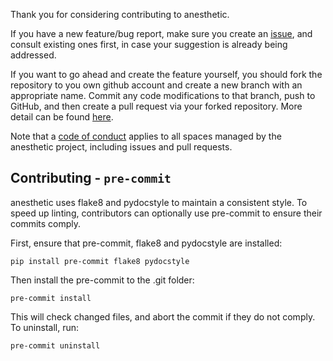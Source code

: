 Thank you for considering contributing to anesthetic.

If you have a new feature/bug report, make sure you create an [issue](https://github.com/williamjameshandley/anesthetic/issues), and consult existing ones first, in case your suggestion is already being addressed.

If you want to go ahead and create the feature yourself, you should fork the repository to you own github account and create a new branch with an appropriate name. Commit any code modifications to that branch, push to GitHub, and then create a pull request via your forked repository. More detail can be found [here](https://gist.github.com/Chaser324/ce0505fbed06b947d962).

Note that a [code of conduct](https://github.com/williamjameshandley/anesthetic/blob/master/CODE_OF_CONDUCT.md) applies to all spaces managed by the anesthetic project, including issues and pull requests. 

## Contributing - `pre-commit`

anesthetic uses flake8 and pydocstyle to maintain a consistent style. To speed up linting, contributors can optionally use pre-commit to ensure their commits comply.

First, ensure that pre-commit, flake8 and pydocstyle are installed:
```
pip install pre-commit flake8 pydocstyle
```
Then install the pre-commit to the .git folder:
```
pre-commit install
```
This will check changed files, and abort the commit if they do not comply. To uninstall, run:
```
pre-commit uninstall
```
